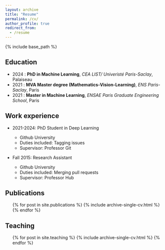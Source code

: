 ```yaml
---
layout: archive
title: "Resume"
permalink: /cv/
author_profile: true
redirect_from:
  - /resume
---
```

{% include base_path %}
## Education

* 2024 : **PhD in Machine Learning**, _CEA LIST/ Univeristé Paris-Saclay_, Palaiseau
* 2021 : **MVA Master degree (Mathematics-Vision-Learning)**, _ENS Paris-Saclay_, Paris
* 2021 : **Master in Machine Learning**, _ENSAE Paris Graduate Engineering School_, Paris

## Work experience
* 2021-2024: PhD Student in Deep Learning
  * Github University
  * Duties included: Tagging issues
  * Supervisor: Professor Git

* Fall 2015: Research Assistant
  * Github University
  * Duties included: Merging pull requests
  * Supervisor: Professor Hub


## Publications
  <ul>{% for post in site.publications %}
    {% include archive-single-cv.html %}
  {% endfor %}</ul>

  
## Teaching
  <ul>{% for post in site.teaching %}
    {% include archive-single-cv.html %}
  {% endfor %}</ul>
